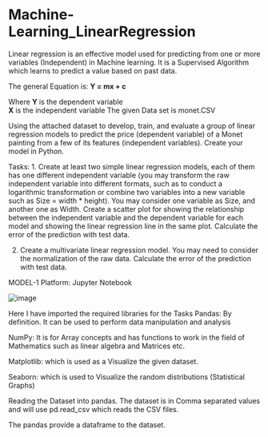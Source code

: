 # Machine-Learning_LinearRegression
 Linear regression is an effective model used for predicting from one or more variables (Independent) in Machine learning. It is a Supervised Algorithm which learns to predict a value based on past data.
 
The general Equation is:
			**Y = mx + c**
			
Where **Y** is the dependent variable									
      **X** is the independent variable
The given Data set is  monet.CSV

Using the attached dataset to develop, train, and evaluate a group of linear regression models to predict the price (dependent variable) of a Monet painting from a few of its features (independent variables). Create your model in Python.

Tasks: 1. Create at least two simple linear regression models, each of them has one different independent variable (you may transform the raw independent variable into different formats, such as to conduct a logarithmic transformation or combine two variables into a new variable such as Size = width * height). You may consider one variable as Size, and another one as Width. Create a scatter plot for showing the relationship between the independent variable and the dependent variable for each model and showing the linear regression line in the same plot. Calculate the error of the prediction with test data. 

2. Create a multivariate linear regression model. You may need to consider the normalization of the raw data. Calculate the error of the prediction with test data. 

MODEL-1
Platform: Jupyter Notebook

![image](https://user-images.githubusercontent.com/54754462/218348195-d70e6f24-a80e-4a87-a166-5ca72b56f125.png)

Here I have imported the required libraries for the Tasks
Pandas: By definition. It can be used to perform data manipulation and analysis 

NumPy: It is for Array concepts and has functions to work in the field of Mathematics such as linear algebra and Matrices etc.

Matplotlib: which is used as a Visualize the given dataset.

Seaborn: which is used to Visualize the random distributions (Statistical Graphs)

Reading the Dataset into pandas. The dataset is in Comma separated values and will use pd.read_csv which reads the CSV files.

The pandas provide a dataframe to the dataset.
